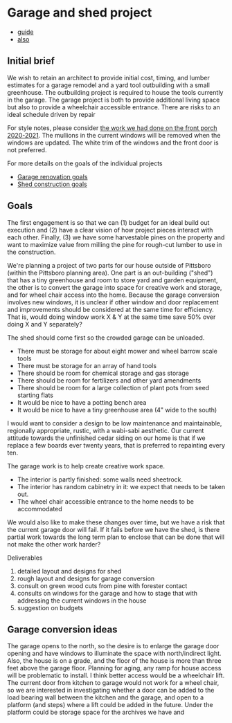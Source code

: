 # Garage and shed project

* [guide](https://www.smartsheet.com/content/project-description)
* [also](https://www.thisoldhouse.com/21015821/read-this-before-you-hire-an-architect)

## Initial brief

We wish to retain an architect to provide initial cost, timing, and lumber estimates for a garage remodel and a yard tool outbuilding with a small greenhouse. The outbuilding project is required to house the tools currently in the garage. The garage project is both to provide additional living space but also to provide a wheelchair accessible entrance. There are risks to an ideal schedule driven by repair

For style notes, please consider [the work we had done on the front porch 2020-2021](../Front%20porch/2020FrontSteps.md). The mullions in the current windows will be removed when the windows are updated. The white trim of the windows and the front door is not preferred.

For more details on the goals of the individual projects

* [Garage renovation goals](202XRenovationGoals.md)
* [Shed construction goals](../Shed/202XProjectGoals.md)

## Goals

The first engagement is so that we can (1) budget for an ideal build out execution and (2) have a clear vision of how project pieces interact with each other. Finally, (3) we have some harvestable pines on the property and want to maximize value from milling the pine for rough-cut lumber to use in the construction.

We're planning a project of two parts for our house outside of Pittsboro (within the Pittsboro planning area). One part is an out-building ("shed") that has a tiny greenhouse and room to store yard and garden equipment, the other is to convert the garage into space for creative work and storage, and for wheel chair access into the home. Because the garage conversion involves new windows, it is unclear if other window and door replacement and improvements should be considered at the same time for efficiency. That is, would doing window work X & Y at the same time save 50% over doing X and Y separately?

The shed should come first so the crowded garage can be unloaded.

* There must be storage for about eight mower and wheel barrow scale tools
* There must be storage for an array of hand tools
* There should be room for chemical storage and gas storage
* There should be room for fertilizers and other yard amendments
* There should be room for a large collection of plant pots from seed starting flats  
* It would be nice to have a potting bench area
* It would be nice to have a tiny greenhouse area (4" wide to the south)
  
I would want to consider a design to be low maintenance and maintainable, regionally appropriate, rustic, with a wabi-sabi aesthetic. Our current attitude towards the unfinished cedar siding on our home is that if we replace a few boards ever twenty years, that is preferred to repainting every ten.

The garage work is to help create creative work space.

* The interior is partly finished: some walls need sheetrock.
* The interior has random cabinetry in it: we expect that needs to be taken out.
* The wheel chair accessible entrance to the home needs to be accommodated

We would also like to make these changes over time, but we have a risk that the current garage door will fail.  If it fails before we have the shed, is there partial work towards the long term plan to enclose that can be done that will not make the other work harder?

Deliverables

1. detailed layout and designs for shed
2. rough layout and designs for garage conversion
3. consult on green wood cuts from pine with forester contact
4. consults on windows for the garage and how to stage that with addressing the current windows in the house
5. suggestion on budgets

## Garage conversion ideas

 The garage opens to the north, so the desire is to enlarge the garage door opening and have windows to illuminate the space with north/indirect light. Also,  the house is on a grade, and the floor of the house is more than three feet above the garage floor. Planning for aging, any ramp for house access will be problematic to install. I think better access  would be a wheelchair lift. The current door from kitchen to garage would not work for a wheel chair, so we are interested in investigating whether a door can be added to the load bearing wall between the kitchen and the garage, and open to a platform (and steps) where a lift could be added in the future. Under the platform could be storage space for the archives we have and  
